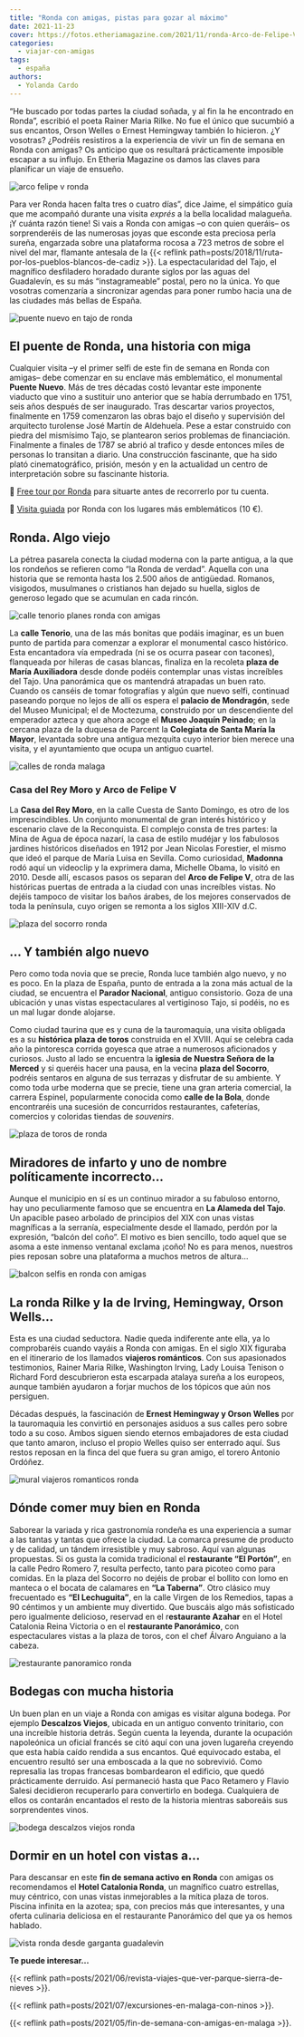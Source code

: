 ```yaml
---
title: "Ronda con amigas, pistas para gozar al máximo"
date: 2021-11-23
cover: https://fotos.etheriamagazine.com/2021/11/ronda-Arco-de-Felipe-V.jpg
categories: 
  - viajar-con-amigas
tags: 
  - españa
authors: 
  - Yolanda Cardo
---
```


“He buscado por todas partes la ciudad soñada, y al fin la he encontrado en Ronda”, 
escribió el poeta Rainer Maria Rilke. No fue el único que sucumbió a sus encantos, Orson 
Welles o Ernest Hemingway también lo hicieron. ¿Y vosotras? ¿Podréis resistiros a la 
experiencia de vivir un fin de semana en Ronda con amigas? Os anticipo que os resultará 
prácticamente imposible escapar a su influjo. En Etheria Magazine os damos las claves 
para planificar un viaje de ensueño. 

![arco felipe v ronda](https://fotos.etheriamagazine.com/2021/11/ronda-Arco-de-Felipe-V.jpg "Arco de Felipe V con la serranía al fondo. © Yolanda Cardo")

Para ver Ronda hacen falta tres o cuatro días”, dice Jaime, el simpático guía que me 
acompañó durante una visita _exprés_ a la bella localidad malagueña. ¡Y cuánta razón 
tiene! Si vais a Ronda con amigas –o con quien queráis– os sorprenderéis de las 
numerosas joyas que esconde esta preciosa perla sureña, engarzada sobre una plataforma 
rocosa a 723 metros de sobre el nivel del mar, flamante antesala de la {{< reflink 
path=posts/2018/11/ruta-por-los-pueblos-blancos-de-cadiz >}}. La espectacularidad del 
Tajo, el magnífico desfiladero horadado durante siglos por las aguas del Guadalevín, es 
su más “instagrameable” postal, pero no la única. Yo que vosotras comenzaría a 
sincronizar agendas para poner rumbo hacia una de las ciudades más bellas de España. 

![puente nuevo en tajo de ronda](https://fotos.etheriamagazine.com/2021/11/Puente-Nuevo-Tajo-de-Ronda.jpg "Imagen del monumental Puente Nuevo y el Tajo de Ronda. ©Yolanda Cardo")

## El puente de Ronda, una historia con miga

Cualquier visita –y el primer selfi de este fin de semana en Ronda con amigas– debe 
comenzar en su enclave más emblemático, el monumental **Puente Nuevo**. Más de tres 
décadas costó levantar este imponente viaducto que vino a sustituir uno anterior que se 
había derrumbado en 1751, seis años después de ser inaugurado. Tras descartar varios 
proyectos, finalmente en 1759 comenzaron las obras bajo el diseño y supervisión del 
arquitecto turolense José Martín de Aldehuela. Pese a estar construido con piedra del 
mismísimo Tajo, se plantearon serios problemas de financiación. Finalmente a finales de 
1787 se abrió al trafico y desde entonces miles de personas lo transitan a diario. Una 
construcción fascinante, que ha sido plató cinematográfico, prisión, mesón y en la 
actualidad un centro de interpretación sobre su fascinante historia. 

📌 [Free tour por Ronda](https://www.civitatis.com/es/ronda/free-tour-ronda/?aid=10211) 
para situarte antes de recorrerlo por tu cuenta. 

📌 [Visita guiada](https://www.civitatis.com/es/ronda/visita-guiada-ronda/?aid=10211) 
por Ronda con los lugares más emblemáticos (10 €). 

## Ronda. Algo viejo

La pétrea pasarela conecta la ciudad moderna con la parte antigua, a la que los rondeños 
se refieren como “la Ronda de verdad”. Aquella con una historia que se remonta hasta los 
2.500 años de antigüedad. Romanos, visigodos, musulmanes o cristianos han dejado su 
huella, siglos de generoso legado que se acumulan en cada rincón. 

![calle tenorio planes ronda con amigas](https://fotos.etheriamagazine.com/2021/11/calle-Tenorio.jpg "La calle Tenorio, una de las más bonitas del municipio. © Yolanda Cardo")

La **calle Tenorio**, una de las más bonitas que podáis imaginar, es un buen punto de 
partida para comenzar a explorar el monumental casco histórico. Esta encantadora vía 
empedrada (ni se os ocurra pasear con tacones), flanqueada por hileras de casas blancas, 
finaliza en la recoleta **plaza de María Auxiliadora** desde donde podéis contemplar 
unas vistas increíbles del Tajo. Una panorámica que os mantendrá atrapadas un buen rato. 
Cuando os canséis de tomar fotografías y algún que nuevo selfi, continuad paseando 
porque no lejos de allí os espera el **palacio de Mondragón**, sede del Museo Municipal; 
el de Moctezuma, construido por un descendiente del emperador azteca y que ahora acoge 
el **Museo Joaquín Peinado**; en la cercana plaza de la duquesa de Parcent la 
**Colegiata de Santa María la Mayor**, levantada sobre una antigua mezquita cuyo 
interior bien merece una visita, y el ayuntamiento que ocupa un antiguo cuartel. 

![calles de ronda malaga](https://fotos.etheriamagazine.com/2021/11/Calles-ronda.jpg "Calles empinadas y empedradas y comercios tradicionales en la Ronda monumental. © Yolanda Cardo")

### Casa del Rey Moro y Arco de Felipe V

La **Casa del Rey Moro**, en la calle Cuesta de Santo Domingo, es otro de los 
imprescindibles. Un conjunto monumental de gran interés histórico y escenario clave de 
la Reconquista. El complejo consta de tres partes: la Mina de Agua de época nazarí, la 
casa de estilo mudéjar y los fabulosos jardines históricos diseñados en 1912 por Jean 
Nicolas Forestier, el mismo que ideó el parque de María Luisa en Sevilla. Como 
curiosidad, **Madonna** rodó aquí un videoclip y la exprimera dama, Michelle Obama, lo 
visitó en 2010. Desde allí, escasos pasos os separan del **Arco de Felipe V**, otra de 
las históricas puertas de entrada a la ciudad con unas increíbles vistas. No dejéis 
tampoco de visitar los baños árabes, de los mejores conservados de toda la península, 
cuyo origen se remonta a los siglos XIII-XIV d.C. 

![plaza del socorro ronda](https://fotos.etheriamagazine.com/2021/11/plaza-del-Socorro-ronda.jpg "La plaza del Socorro, un lugar con mucho ambiente. © Yolanda Cardo")

## … Y también algo nuevo

Pero como toda novia que se precie, Ronda luce también algo nuevo, y no es poco. En la 
plaza de España, punto de entrada a la zona más actual de la ciudad, se encuentra el 
**Parador Nacional**, antiguo consistorio. Goza de una ubicación y unas vistas 
espectaculares al vertiginoso Tajo, si podéis, no es un mal lugar donde alojarse. 

Como ciudad taurina que es y cuna de la tauromaquia, una visita obligada es a su 
**histórica** **plaza de toros** construida en el XVIII. Aquí se celebra cada año la 
pintoresca corrida goyesca que atrae a numerosos aficionados y curiosos. Justo al lado 
se encuentra la **iglesia de Nuestra Señora de la Merced** y si queréis hacer una pausa, 
en la vecina **plaza del Socorro**, podréis sentaros en alguna de sus terrazas y 
disfrutar de su ambiente. Y como toda urbe moderna que se precie, tiene una gran arteria 
comercial, la carrera Espinel, popularmente conocida como **calle de la Bola**, donde 
encontraréis una sucesión de concurridos restaurantes, cafeterías, comercios y coloridas 
tiendas de _souvenirs_. 

![plaza de toros de ronda](https://fotos.etheriamagazine.com/2021/11/plaza-toros-ronda.jpg "Panorámica de la histórica plaza de toros de Ronda desde el hotel Catalonia Ronda. © Yolanda Cardo")

## Miradores de infarto y uno de nombre políticamente incorrecto…

Aunque el municipio en sí es un continuo mirador a su fabuloso entorno, hay uno 
peculiarmente famoso que se encuentra en **La Alameda del Tajo**. Un apacible paseo 
arbolado de principios del XIX con unas vistas magníficas a la serranía, especialmente 
desde el llamado, perdón por la expresión, “balcón del coño”. El motivo es bien 
sencillo, todo aquel que se asoma a este inmenso ventanal exclama ¡coño! No es para 
menos, nuestros pies reposan sobre una plataforma a muchos metros de altura… 

![balcon selfis en ronda con amigas](https://fotos.etheriamagazine.com/2021/11/balcon-ronda.jpg "Si tenéis miedo a las alturas, mejor no os asoméis a este balcón. © Yolanda Cardo")

## La ronda Rilke y la de Irving, Hemingway, Orson Wells…

Esta es una ciudad seductora. Nadie queda indiferente ante ella, ya lo comprobaréis 
cuando vayáis a Ronda con amigas. En el siglo XIX figuraba en el itinerario de los 
llamados **viajeros románticos**. Con sus apasionados testimonios, Rainer Maria Rilke, 
Washington Irving, Lady Louisa Tenison o Richard Ford descubrieron esta escarpada 
atalaya sureña a los europeos, aunque también ayudaron a forjar muchos de los tópicos 
que aún nos persiguen. 

Décadas después, la fascinación de **Ernest Hemingway y Orson Welles** por la 
tauromaquia les convirtió en personajes asiduos a sus calles pero sobre todo a su coso. 
Ambos siguen siendo eternos embajadores de esta ciudad que tanto amaron, incluso el 
propio Welles quiso ser enterrado aquí. Sus restos reposan en la finca del que fuera su 
gran amigo, el torero Antonio Ordóñez. 

![mural viajeros romanticos ronda](https://fotos.etheriamagazine.com/2021/11/viajeros-romanticos-Ronda.jpg "Un mural de cerámicas homenajea a los viajeros románticos de Ronda. © Yolanda Cardo")

## Dónde comer muy bien en Ronda

Saborear la variada y rica gastronomía rondeña es una experiencia a sumar a las tantas y 
tantas que ofrece la ciudad. La comarca presume de producto y de calidad, un tándem 
irresistible y muy sabroso. Aquí van algunas propuestas. Si os gusta la comida 
tradicional el **restaurante “El Portón”**, en la calle Pedro Romero 7, resulta 
perfecto, tanto para picoteo como para comidas. En la plaza del Socorro no dejéis de 
probar el bollito con lomo en manteca o el bocata de calamares en **“La Taberna”**. Otro 
clásico muy frecuentado es **“El Lechuguita”**, en la calle Virgen de los Remedios, 
tapas a 90 céntimos y un ambiente muy divertido. Que buscáis algo más sofisticado pero 
igualmente delicioso, reservad en el r**estaurante Azahar** en el Hotel Catalonia Reina 
Victoria o en el **restaurante Panorámico**, con espectaculares vistas a la plaza de 
toros, con el chef Álvaro Anguiano a la cabeza. 

![restaurante panoramico ronda](https://fotos.etheriamagazine.com/2021/11/restaurante-Panoramico-ronda.jpg "Croquetas de jamón ibérico y unos ligeros bocados de calamares son algunas de las deliciosas propuestas del restaurante Panorámico. © Yolanda Cardo")

## Bodegas con mucha historia

Un buen plan en un viaje a Ronda con amigas es visitar alguna bodega. Por ejemplo 
**Descalzos Viejos**, ubicada en un antiguo convento trinitario, con una increíble 
historia detrás. Según cuenta la leyenda, durante la ocupación napoleónica un oficial 
francés se citó aquí con una joven lugareña creyendo que esta había caído rendida a sus 
encantos. Qué equivocado estaba, el encuentro resultó ser una emboscada a la que no 
sobrevivió. Como represalia las tropas francesas bombardearon el edificio, que quedó 
prácticamente derruido. Así permaneció hasta que Paco Retamero y Flavio Salesi 
decidieron recuperarlo para convertirlo en bodega. Cualquiera de ellos os contarán 
encantados el resto de la historia mientras saboreáis sus sorprendentes vinos. 

![bodega descalzos viejos ronda](https://fotos.etheriamagazine.com/2021/11/bodega-Descalzos-Viejos-ronda.jpg "La bodega Descalzos Viejos, buenos vinos y mucha historia. ©Yolanda Cardo")

## Dormir en un hotel con vistas a…

Para descansar en este **fin de semana activo en Ronda** con amigas os recomendamos el 
**Hotel Catalonia Ronda**, un magnífico cuatro estrellas, muy céntrico, con unas vistas 
inmejorables a la mítica plaza de toros. Piscina infinita en la azotea; spa, con precios 
más que interesantes, y una oferta culinaria deliciosa en el restaurante Panorámico del 
que ya os hemos hablado. 

![vista ronda desde garganta guadalevin](https://fotos.etheriamagazine.com/2021/11/Casas-blancas-garganta-rio-Guadalevin.jpg "Las casas blancas se asoman a la garganta natural del río Guadalevín. © Yolanda Cardo")

**Te puede interesar...** 

{{< reflink path=posts/2021/06/revista-viajes-que-ver-parque-sierra-de-nieves >}}. 

{{< reflink path=posts/2021/07/excursiones-en-malaga-con-ninos >}}. 

{{< reflink path=posts/2021/05/fin-de-semana-con-amigas-en-malaga >}}.
